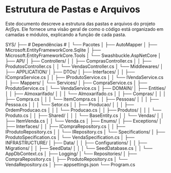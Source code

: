 # Estrutura de Pastas e Arquivos

Este documento descreve a estrutura das pastas e arquivos do projeto ArjSys.
Ele fornece uma visão geral de como o código está organizado em camadas e módulos, explicando a função de cada pasta.



SYS/
├── # Dependências #
│	└── Pacotes
│		├── AutoMapper
│		├── Microsoft.EntityFrameworkCore.Sqlite
│		├── Microsoft.EntityFrameworkCore.Tools
│		└── Swashbuckle.AspNetCore
│
├── API/
│   ├── Controllers/
│   │   ├── ComprasController.cs
│   │   ├── ProdutosController.cs
│   │   └── VendasController.cs
│   └── Middlewares/
│
├── APPLICATION/
│   ├── DTOs/
│   ├── Interfaces/
│   │   ├── ICompraService.cs
│   │   ├── IProdutoService.cs
│   │   └── IVendaService.cs
│   ├── Mappers/
│   └── Services/
│       ├── CompraService.cs
│       ├── ProdutoService.cs
│       └── VendaService.cs
│
├── DOMAIN/
│   ├── Entities/
│   │   ├── Almoxarifado/
│   │   │   └── Almoxarifado.cs
│   │   ├── Compras/
│   │   │   ├── Compra.cs
│   │   │   └── ItemCompra.cs
│   │   ├── Pessoas/
│   │   │   ├── Pessoa.cs
│   │   │   └── Setor.cs
│   │   ├── Producao/
│   │   │   ├── OrdemProducao.cs
│   │   │   └── Producao.cs
│   │   ├── Produtos/
│   │   │   └── Produto.cs
│   │   ├── Shared/
│   │   │   └── BaseEntity.cs
│   │   └── Vendas/
│   │       ├── ItemVenda.cs
│   │       └── Venda.cs
│   ├── Enums/
│   ├── Exceptions/
│   ├── Interfaces/
│   │   ├── ICompraRepository.cs
│   │   ├── IProdutoRepository.cs
│   │   └── IRepository.cs
│   └── Specifications/
│       ├── ProdutoSpecification.cs
│       └── VendaSpecification.cs
│
├── INFRASTRUCTURE/
│   ├── Data/
│   │   ├── Configurations/
│   │   ├── Migrations/
│   │   ├── SeedData/
│   │   │   └── SeedDatabase.cs
│   │   └── AppDbContext.cs
│   ├── Logging/
│   └── Repositories/
│       ├── CompraRepository.cs
│       ├── ProdutoRepository.cs
│       └── VendaRepository.cs
│
├── appsettings.json
└── Program.cs

